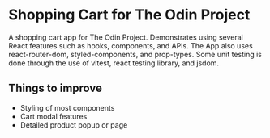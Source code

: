 # Shopping Cart for The Odin Project

A shopping cart app for The Odin Project. Demonstrates using several React features such as hooks, components, and APIs. The App also uses react-router-dom, styled-components, and prop-types. Some unit testing is done through the use of vitest, react testing library, and jsdom.

## Things to improve

- Styling of most components
- Cart modal features
- Detailed product popup or page
